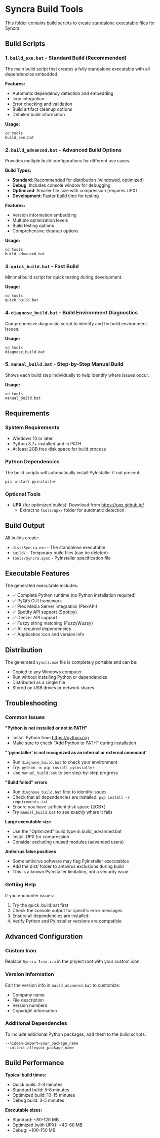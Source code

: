 # Syncra Build Tools

This folder contains build scripts to create standalone executable files for Syncra.

## Build Scripts

### 1. `build_exe.bat` - Standard Build (Recommended)
The main build script that creates a fully standalone executable with all dependencies embedded.

**Features:**
- Automatic dependency detection and embedding
- Icon integration
- Error checking and validation
- Build artifact cleanup options
- Detailed build information

**Usage:**
```batch
cd tools
build_exe.bat
```

### 2. `build_advanced.bat` - Advanced Build Options
Provides multiple build configurations for different use cases.

**Build Types:**
- **Standard**: Recommended for distribution (windowed, optimized)
- **Debug**: Includes console window for debugging
- **Optimized**: Smaller file size with compression (requires UPX)
- **Development**: Faster build time for testing

**Features:**
- Version information embedding
- Multiple optimization levels
- Build testing options
- Comprehensive cleanup options

**Usage:**
```batch
cd tools
build_advanced.bat
```

### 3. `quick_build.bat` - Fast Build
Minimal build script for quick testing during development.

**Usage:**
```batch
cd tools
quick_build.bat
```

### 4. `diagnose_build.bat` - Build Environment Diagnostics
Comprehensive diagnostic script to identify and fix build environment issues.

**Usage:**
```batch
cd tools
diagnose_build.bat
```

### 5. `manual_build.bat` - Step-by-Step Manual Build
Shows each build step individually to help identify where issues occur.

**Usage:**
```batch
cd tools
manual_build.bat
```

## Requirements

### System Requirements
- Windows 10 or later
- Python 3.7+ installed and in PATH
- At least 2GB free disk space for build process

### Python Dependencies
The build scripts will automatically install PyInstaller if not present:
```batch
pip install pyinstaller
```

### Optional Tools
- **UPX** (for optimized builds): Download from https://upx.github.io/
  - Extract to `tools/upx/` folder for automatic detection

## Build Output

All builds create:
- `dist/Syncra.exe` - The standalone executable
- `build/` - Temporary build files (can be deleted)
- `tools/Syncra.spec` - PyInstaller specification file

## Executable Features

The generated executable includes:
- ✅ Complete Python runtime (no Python installation required)
- ✅ PyQt5 GUI framework
- ✅ Plex Media Server integration (PlexAPI)
- ✅ Spotify API support (Spotipy)
- ✅ Deezer API support
- ✅ Fuzzy string matching (FuzzyWuzzy)
- ✅ All required dependencies
- ✅ Application icon and version info

## Distribution

The generated `Syncra.exe` file is completely portable and can be:
- Copied to any Windows computer
- Run without installing Python or dependencies
- Distributed as a single file
- Stored on USB drives or network shares

## Troubleshooting

### Common Issues

**"Python is not installed or not in PATH"**
- Install Python from https://python.org
- Make sure to check "Add Python to PATH" during installation

**"'pyinstaller' is not recognized as an internal or external command"**
- Run `diagnose_build.bat` to check your environment
- Try: `python -m pip install pyinstaller`
- Use `manual_build.bat` to see step-by-step progress

**"Build failed" errors**
- Run `diagnose_build.bat` first to identify issues
- Check that all dependencies are installed: `pip install -r requirements.txt`
- Ensure you have sufficient disk space (2GB+)
- Try `manual_build.bat` to see exactly where it fails

**Large executable size**
- Use the "Optimized" build type in build_advanced.bat
- Install UPX for compression
- Consider excluding unused modules (advanced users)

**Antivirus false positives**
- Some antivirus software may flag PyInstaller executables
- Add the dist/ folder to antivirus exclusions during build
- This is a known PyInstaller limitation, not a security issue

### Getting Help

If you encounter issues:
1. Try the quick_build.bat first
2. Check the console output for specific error messages
3. Ensure all dependencies are installed
4. Verify Python and PyInstaller versions are compatible

## Advanced Configuration

### Custom Icon
Replace `Syncra Icon.ico` in the project root with your custom icon.

### Version Information
Edit the version info in `build_advanced.bat` to customize:
- Company name
- File description
- Version numbers
- Copyright information

### Additional Dependencies
To include additional Python packages, add them to the build scripts:
```batch
--hidden-import=your_package_name
--collect-all=your_package_name
```

## Build Performance

**Typical build times:**
- Quick build: 2-3 minutes
- Standard build: 5-8 minutes  
- Optimized build: 10-15 minutes
- Debug build: 3-5 minutes

**Executable sizes:**
- Standard: ~80-120 MB
- Optimized (with UPX): ~40-60 MB
- Debug: ~100-150 MB